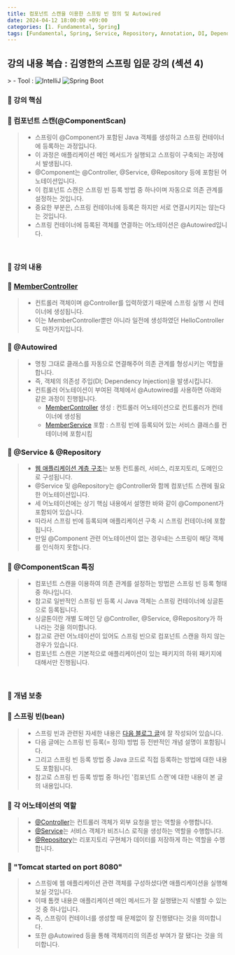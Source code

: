 ```yaml
---
title: 컴포넌트 스캔을 이용한 스프링 빈 정의 및 Autowired
date: 2024-04-12 18:00:00 +09:00
categories: [1. Fundamental, Spring]
tags: [Fundamental, Spring, Service, Repository, Annotation, DI, Dependency Injection, Constructor Method, Autowired, Spring Bean]
---
```


<!-- 2024-04-12 글 작성 시작; 2024-04-13 페이지 호출 완료 -->
<h2>강의 내용 복습 : 김영한의 스프링 입문 강의 (섹션 4)</h2>
> - Tool :  
<img alt="IntelliJ" src="https://img.shields.io/badge/-IntelliJ-000000?style=flat-square&logo=intellij-idea&logoColor=white" />
<img alt="Spring Boot" src="https://img.shields.io/badge/-SpringBoot-6DB33F?style=flat-square&logo=spring&logoColor=white" />

<br>

### 🔔 강의 핵심
### 📌 컴포넌트 스캔(@ComponentScan)
> - 스프링이 @Component가 포함된 Java 객체를 생성하고 스프링 컨테이너에 등록하는 과정입니다.
> - 이 과정은 애플리케이션 메인 메서드가 실행되고 스프링이 구축되는 과정에서 발생됩니다.
> - @Component는 @Controller, @Service, @Repository 등에 포함된 어노테이션입니다.
> - 이 컴포넌트 스캔은 스프링 빈 등록 방법 중 하나이며 자동으로 의존 관계를 설정하는 것입니다.
> - 중요한 부분은, 스프링 컨테이너에 등록은 하지만 서로 연결시키지는 않는다는 것입니다.
> - 스프링 컨테이너에 등록된 객체를 연결하는 어노테이션은 @Autowired입니다.

<br>

### 🔔 강의 내용
### 📌 <a href="https://github.com/Kim-src/Study-Spring/blob/main/src/main/java/hello/hellospring/controller/MemberController.java">MemberController</a>
> - 컨트롤러 객체이며 @Controller를 입력하였기 때문에 스프링 실행 시 컨테이너에 생성됩니다.
> - 이는 MemberController뿐만 아니라 일전에 생성하였던 HelloController도 마찬가지입니다.

### 📌 @Autowired
> - 명칭 그대로 클래스를 자동으로 연결해주어 의존 관계를 형성시키는 역할을 합니다.
> - 즉, 객체의 의존성 주입(DI; Dependency Injection)을 발생시킵니다.
> - 컨트롤러 어노테이션이 부여된 객체에서 @Autowired를 사용하면 아래와 같은 과정이 진행됩니다.
>    - <a href="https://github.com/Kim-src/Study-Spring/blob/main/src/main/java/hello/hellospring/controller/MemberController.java">MemberController</a> 생성 : 컨트롤러 어노테이션으로 컨트롤러가 컨테이너에 생성됨
>    - <a href="https://github.com/Kim-src/Study-Spring/blob/main/src/main/java/hello/hellospring/service/MemberService.java">MemberService</a> 포함 : 스프링 빈에 등록되어 있는 서비스 클래스를 컨테이너에 포함시킴

### 📌 @Service & @Repository
> - <a href="https://kim-src.github.io/posts/%ED%9A%8C%EC%9B%90%EA%B4%80%EB%A6%AC%EB%A5%BC-%EC%9C%84%ED%95%9C-%EA%B0%9D%EC%B2%B4,-%EC%9D%B8%ED%84%B0%ED%8E%98%EC%9D%B4%EC%8A%A4,-%EB%A6%AC%ED%8F%AC%EC%A7%80%ED%86%A0%EB%A6%AC-%EC%83%9D%EC%84%B1-%EB%B0%A9%EB%B2%95/#-%EC%9D%BC%EB%B0%98%EC%A0%81%EC%9D%B8-%EC%9B%B9-%EC%95%A0%ED%94%8C%EB%A6%AC%EC%BC%80%EC%9D%B4%EC%85%98-%EA%B3%84%EC%B8%B5-%EA%B5%AC%EC%A1%B0">웹 애플리케이션 계층 구조</a>는 보통 컨트롤러, 서비스, 리포지토리, 도메인으로 구성됩니다.
> - @Service 및 @Repository는 @Controller와 함께 컴포넌트 스캔에 필요한 어노테이션입니다.
> - 세 어노테이션에는 상기 핵심 내용에서 설명한 바와 같이 @Component가 포함되어 있습니다.
> - 따라서 스프링 빈에 등록되며 애플리케이션 구축 시 스프링 컨테이너에 포함됩니다.
> - 만일 @Component 관련 어노테이션이 없는 경우네는 스프링이 해당 객체를 인식하지 못합니다.

### 📌 @ComponentScan 특징
> - 컴포넌트 스캔을 이용하여 의존 관계를 설정하는 방법은 스프링 빈 등록 형태 중 하나입니다.
> - 참고로 일반적인 스프링 빈 등록 시 Java 객체는 스프링 컨테이너에 싱글톤으로 등록됩니다.
> - 싱글톤이란 개별 도메인 당 @Controller, @Service, @Repository가 하나라는 것을 의미합니다.
> - 참고로 관련 어노테이션이 있어도 스프링 빈으로 컴포넌트 스캔을 하지 않는 경우가 있습니다.
> - 컴포넌트 스캔은 기본적으로 애플리케이션이 있는 패키지의 하위 패키지에 대해서만 진행됩니다.

<br>

### 🔔 개념 보충
### 📌 스프링 빈(bean)
> - 스프링 빈과 관련된 자세한 내용은 <a href="https://kim-src.github.io/posts/Configuration-%EB%B0%8F-Bean%EC%9D%84-%EC%9D%B4%EC%9A%A9%ED%95%9C-%EC%8A%A4%ED%94%84%EB%A7%81-%EB%B9%88-%EB%93%B1%EB%A1%9D-%EB%B0%A9%EB%B2%95/">다음 블로그 글</a>에 잘 작성되어 있습니다.
> - 다음 글에는 스프링 빈 등록(= 정의) 방법 등 전반적인 개념 설명이 포함됩니다.
> - 그리고 스프링 빈 등록 방법 중 Java 코드로 직접 등록하는 방법에 대한 내용도 포함됩니다.
> - 참고로 스프링 빈 등록 방법 중 하나인 '컴포넌트 스캔'에 대한 내용이 본 글의 내용입니다.

### 📌 각 어노테이션의 역할
> - <a href="https://github.com/Kim-src/Study-Spring/blob/main/src/main/java/hello/hellospring/controller/MemberController.java">@Controller</a>는 컨트롤러 객체가 외부 요청을 받는 역할을 수행합니다.
> - <a href="https://github.com/Kim-src/Study-Spring/blob/main/src/main/java/hello/hellospring/service/MemberService.java">@Service</a>는 서비스 객체가 비즈니스 로직을 생성하는 역할을 수행합니다.
> - <a href="https://github.com/Kim-src/Study-Spring/blob/main/src/main/java/hello/hellospring/repository/MemoryMemberRepository.java">@Repository</a>는 리포지토리 구현체가 데이터를 저장하게 하는 역할을 수행합니다.

### 📌 "Tomcat started on port 8080"
> - 스프링에 웹 애플리케이션 관련 객체를 구성하셨다면 애플리케이션을 실행해보실 것입니다.
> - 이때 톰캣 내용은 애플리케이션 메인 메서드가 잘 실행됐는지 식별할 수 있는 것 중 하나입니다.
> - 즉, 스프링이 컨테이너를 생성할 때 문제없이 잘 진행됐다는 것을 의미합니다.
> - 또한 @Autowired 등을 통해 객체끼리의 의존성 부여가 잘 됐다는 것을 의미합니다.

<br>
<br>
<br>
